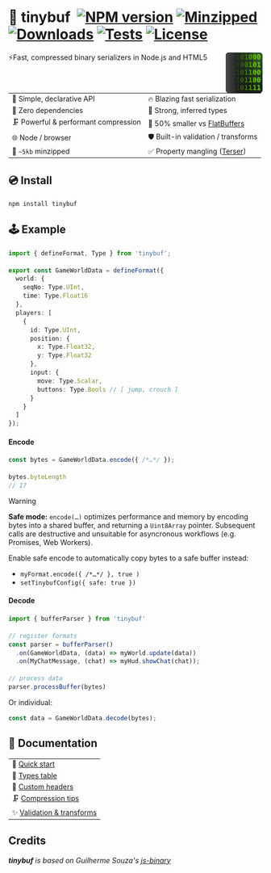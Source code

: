 # 🔌 tinybuf &nbsp;[![NPM version](https://img.shields.io/npm/v/tinybuf.svg?style=flat-square)](https://www.npmjs.com/package/tinybuf) [![Minzipped](https://badgen.net/bundlephobia/minzip/tinybuf)](https://bundlephobia.com/package/tinybuf) [![Downloads](https://img.shields.io/npm/dt/tinybuf.svg)](https://www.npmjs.com/package/tinybuf) [![Tests](https://github.com/reececomo/tinybuf/actions/workflows/tests.yml/badge.svg)](https://github.com/reececomo/tinybuf/actions/workflows/tests.yml) [![License](https://badgen.net/npm/license/tinybuf)](https://github.com/reececomo/tinybuf/blob/main/LICENSE)

<img align="right" src="docs/hero.png" alt="tinybuf icon showing binary peeking out from behind a square." height="80">

⚡Fast, compressed binary serializers in Node.js and HTML5

| | |
| --------------------------------- | ---------------------------------------- |
| 🔮 Simple, declarative API | 🔥 Blazing fast serialization |
| 🍃 Zero dependencies | 🙉 Strong, inferred types |
| 🗜️ Powerful & performant compression | 💾 50% smaller vs [FlatBuffers](https://github.com/reececomo/tinybuf/blob/main/docs/comparison.md) |
| 🌐 Node / browser | 🛡️ Built-in validation / transforms |
| 🤏 `~5kb` minzipped | ✅ Property mangling ([Terser](https://terser.org/)) |

## 💿 Install

```
npm install tinybuf
```

## 🕹 Example

```ts
import { defineFormat, Type } from 'tinybuf';

export const GameWorldData = defineFormat({
  world: {
    seqNo: Type.UInt,
    time: Type.Float16
  },
  players: [
    {
      id: Type.UInt,
      position: {
        x: Type.Float32,
        y: Type.Float32
      },
      input: {
        move: Type.Scalar,
        buttons: Type.Bools // [ jump, crouch ]
      }
    }
  ]
});
```

#### Encode

```ts
const bytes = GameWorldData.encode({ /*…*/ });

bytes.byteLength
// 17
```

> [!WARNING]
> **Safe mode:** `encode(…)` optimizes performance and memory by encoding bytes
> into a shared buffer, and returning a `Uint8Array` pointer. Subsequent calls
> are destructive and unsuitable for asyncronous workflows (e.g. Promises, Web Workers).
>
> Enable safe encode to automatically copy bytes to a safe buffer instead:
> - `myFormat.encode({ /*…*/ }, true )`
> - `setTinybufConfig({ safe: true })`

#### Decode

```ts
import { bufferParser } from 'tinybuf'

// register formats
const parser = bufferParser()
  .on(GameWorldData, (data) => myWorld.update(data))
  .on(MyChatMessage, (chat) => myHud.showChat(chat));

// process data
parser.processBuffer(bytes)
```

Or individual:

```ts
const data = GameWorldData.decode(bytes);
```

## 📘 Documentation
|                  |
| ---------------- |
| 🏁  [Quick start](https://github.com/reececomo/tinybuf/blob/main/docs/get_started.md) |
| 🤔  [Types table](https://github.com/reececomo/tinybuf/blob/main/docs/get_started.md#types) |
| 📑  [Custom headers](https://github.com/reececomo/tinybuf/blob/main/docs/format_headers.md) |
| 🗜️  [Compression tips](https://github.com/reececomo/tinybuf/blob/main/docs/compression_tips.md) |
| ✨  [Validation & transforms](https://github.com/reececomo/tinybuf/blob/main/docs/validation_and_transforms.md) |

## Credits

_**tinybuf** is based on Guilherme Souza's [js-binary](https://github.com/sitegui/js-binary)_
